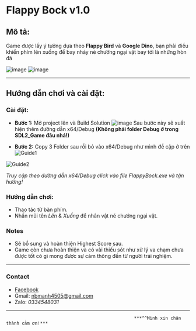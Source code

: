 # Flappy Bock v1.0
## Mô tả: 
Game được lấy ý tưởng dựa theo **Flappy Bird** và **Google Dino**, bạn phải điều khiển phím lên xuống để bay nhảy né chướng ngại vật bay tới là những hòn đá

![image](https://github.com/bamenh/FlappyBock/assets/150647664/7a5cfae1-9de3-4c3a-bc23-cdb089b2a14e)
![image](https://github.com/bamenh/FlappyBock/assets/150647664/fa19d1d3-a949-4530-87f1-4c9ef267c61b)

***
## Hướng dẫn chơi và cài đặt: 
### Cài đặt:
- **Bước 1:** Mở project lên và Build Solution
![image](https://github.com/bamenh/FlappyBock/assets/150647664/20208c35-a9c9-4df0-a665-262d6d04a975)
 Sau bước này sẽ xuất hiện thêm đường dẫn x64/Debug **(Không phải folder Debug ở trong SDL2_Game đâu nhá!)**

-  **Bước 2:** Copy 3 Folder sau rồi bỏ vào x64/Debug như mình đề cập ở trên
  ![Guide1](https://github.com/bamenh/FlappyBock/assets/150647664/4f682d92-d8f0-45c5-b1c6-c45923f06f88)

![Guide2](https://github.com/bamenh/FlappyBock/assets/150647664/6014e44e-b05f-4c04-85d7-e911e7dedaff)
  
  *Truy cập theo đường dẫn x64/Debug click vào file FlappyBock.exe và tận hưởng!*
### Hướng dẫn chơi:
- Thao tác từ bàn phím.
- Nhấn mũi tên *Lên* & *Xuống* để nhân vật né chướng ngại vật.

### Notes
- Sẽ bổ sung và hoàn thiện Highest Score sau.
- Game còn chưa hoàn thiện và có vài thiếu sót như xử lý va chạm chưa được tốt có gì mong được sự cảm thông đến từ người trải nghiệm.
***
### Contact 
- [Facebook](https://www.facebook.com/csuet5/)
- Gmail: nbmanh4505@gmail.com
- Zalo: *0334548031*
***
                                                     ***^^Mình xin chân thành cảm ơn!***
